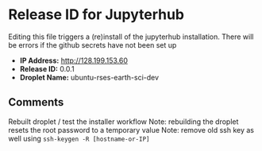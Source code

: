 # Release ID for Jupyterhub

Editing this file triggers a (re)install of the jupyterhub installation.
There will be errors if the github secrets have not been set up 

 - **IP Address:** http://128.199.153.60
 - **Release ID:** 0.0.1
 - **Droplet Name:** ubuntu-rses-earth-sci-dev
 
 ## Comments
   
Rebuilt droplet / test the installer workflow 
Note: rebuilding the droplet resets the root password to a temporary value
Note: remove old ssh key as well using `ssh-keygen -R [hostname-or-IP]`